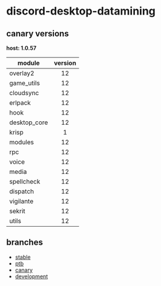 # discord-desktop-datamining

## canary versions

**host: 1.0.57**

| module | version |
| ------ | :-----: |
| overlay2 | 12 |
| game_utils | 12 |
| cloudsync | 12 |
| erlpack | 12 |
| hook | 12 |
| desktop_core | 12 |
| krisp | 1 |
| modules | 12 |
| rpc | 12 |
| voice | 12 |
| media | 12 |
| spellcheck | 12 |
| dispatch | 12 |
| vigilante | 12 |
| sekrit | 12 |
| utils | 12 |

## branches

- [stable](https://github.com/OpenAsar/discord-desktop-datamining/tree/stable)
- [ptb](https://github.com/OpenAsar/discord-desktop-datamining/tree/ptb)
- [canary](https://github.com/OpenAsar/discord-desktop-datamining/tree/canary)
- [development](https://github.com/OpenAsar/discord-desktop-datamining/tree/development)